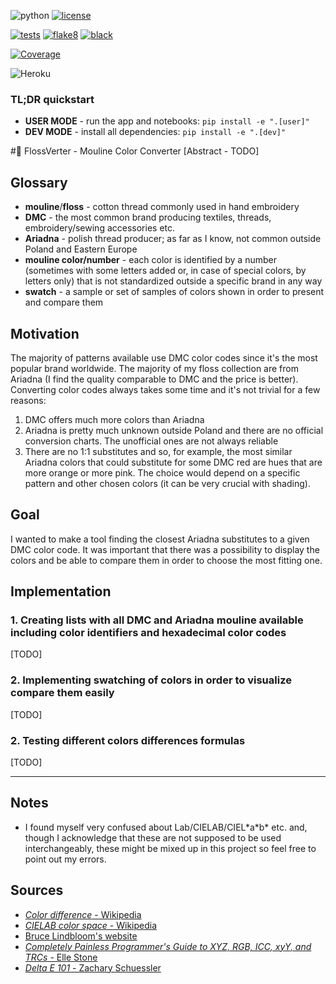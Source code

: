 ![python](https://img.shields.io/badge/python-v.3.9-blue) [![license](https://img.shields.io/github/license/juliaszulc/flossverter)](https://github.com/JuliaSzulc/flossverter/blob/main/LICENSE.md)

[![tests](https://img.shields.io/github/workflow/status/juliaszulc/flossverter/tests?label=tests)](https://github.com/JuliaSzulc/flossverter/actions/workflows/tests.yml)
[![flake8](https://img.shields.io/github/workflow/status/juliaszulc/flossverter/flake8?label=flake8)](https://github.com/JuliaSzulc/flossverter/actions/workflows/flake8.yml)
[![black](https://img.shields.io/github/workflow/status/juliaszulc/flossverter/black?label=black)](https://github.com/JuliaSzulc/flossverter/actions/workflows/black.yaml)

<!-- [START BADGES] -->
<!-- Please keep comment here to allow auto update -->
[![Coverage](https://img.shields.io/static/v1?label=coverage&message=93%&color=brightgreen)](https://img.shields.io/static/v1?label=coverage&message=93%&color=brightgreen)
<!-- [END BADGES] -->

![Heroku](https://pyheroku-badge.herokuapp.com/?app=flossverter&style=flat)

### TL;DR quickstart
- **USER MODE** - run the app and notebooks:
`pip install -e ".[user]"`
- **DEV MODE** - install all dependencies:
`pip install -e ".[dev]"`

#🧵 FlossVerter - Mouline Color Converter
[Abstract - TODO]

## Glossary
* **mouline**/**floss** - cotton thread commonly used in hand embroidery
* **DMC** - the most common brand producing textiles, threads, embroidery/sewing accessories etc.
* **Ariadna** - polish thread producer; as far as I know, not common outside Poland and Eastern Europe
* **mouline color/number** - each color is identified by a number (sometimes with some letters added or, in case of special colors, by letters only) that is not standardized outside a specific brand in any way
* **swatch** - a sample or set of samples of colors shown in order to present and compare them

## Motivation
The majority of patterns available use DMC color codes since it's the most popular brand worldwide. The majority of my floss collection are from Ariadna (I find the quality comparable to DMC and the price is better). Converting color codes always takes some time and it's not trivial for a few reasons:
1. DMC offers much more colors than Ariadna
2. Ariadna is pretty much unknown outside Poland and there are no official conversion charts. The unofficial ones are not always reliable
3. There are no 1:1 substitutes and so, for example, the most similar Ariadna colors that could substitute for some DMC red are hues that are more orange or more pink. The choice would depend on a specific pattern and other chosen colors (it can be very crucial with shading).

## Goal
I wanted to make a tool finding the closest Ariadna substitutes to a given DMC color code. It was important that there was a possibility to display the colors and be able to compare them in order to choose the most fitting one.

## Implementation
### 1. Creating lists with all DMC and Ariadna mouline available including color identifiers and hexadecimal color codes
[TODO]
### 2. Implementing swatching of colors in order to visualize compare them easily
[TODO]
### 2. Testing different colors differences formulas
[TODO]

___
## Notes
* I found myself very confused about Lab/CIELAB/CIEL\*a\*b\* etc. and, though I acknowledge that these are not supposed to be used interchangeably, these might be mixed up in this project so feel free to point out my errors.
## Sources
* [*Color difference* - Wikipedia](https://en.wikipedia.org/wiki/Color_difference)
* [*CIELAB color space* - Wikipedia](https://en.wikipedia.org/wiki/CIELAB_color_space)
* [Bruce Lindbloom's website](http://www.brucelindbloom.com/)
* [*Completely Painless Programmer's Guide to XYZ, RGB, ICC, xyY, and TRCs* - Elle Stone](https://ninedegreesbelow.com/photography/xyz-rgb.html)
* [*Delta E 101* - Zachary Schuessler](https://zschuessler.github.io/DeltaE/learn/)
